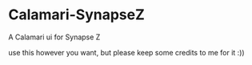 # Calamari-SynapseZ
A Calamari ui for Synapse Z


use this however you want, but please keep some credits to me for it :))
